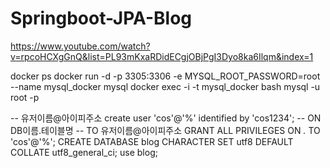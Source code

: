 # Springboot-JPA-Blog
https://www.youtube.com/watch?v=rpcoHCXgGnQ&list=PL93mKxaRDidECgjOBjPgI3Dyo8ka6Ilqm&index=1


docker ps
docker run -d -p 3305:3306 -e MYSQL_ROOT_PASSWORD=root --name mysql_docker mysql 
docker exec -i -t mysql_docker bash
mysql -u root -p


-- 유저이름@아이피주소
create user 'cos'@'%' identified by 'cos1234';
-- ON DB이름.테이블명
-- TO 유저이름@아이피주소
GRANT ALL PRIVILEGES ON *.* TO 'cos'@'%';
CREATE DATABASE blog CHARACTER SET utf8 DEFAULT COLLATE utf8_general_ci;
use blog;
